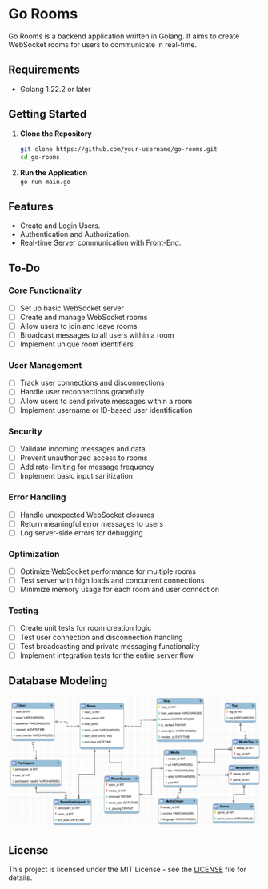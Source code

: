 # Go Rooms

Go Rooms is a backend application written in Golang. It aims to create WebSocket rooms for users to communicate in real-time.

## Requirements

- Golang 1.22.2 or later

## Getting Started

1. **Clone the Repository**  
   ```bash
   git clone https://github.com/your-username/go-rooms.git
   cd go-rooms
   ```
2. **Run the Application**  
   `go run main.go`

## Features

- Create and Login Users.
- Authentication and Authorization.
- Real-time Server communication with Front-End.

## To-Do

### Core Functionality

- [ ] Set up basic WebSocket server
- [ ] Create and manage WebSocket rooms
- [ ] Allow users to join and leave rooms
- [ ] Broadcast messages to all users within a room
- [ ] Implement unique room identifiers

### User Management

- [ ] Track user connections and disconnections
- [ ] Handle user reconnections gracefully
- [ ] Allow users to send private messages within a room
- [ ] Implement username or ID-based user identification

### Security

- [ ] Validate incoming messages and data
- [ ] Prevent unauthorized access to rooms
- [ ] Add rate-limiting for message frequency
- [ ] Implement basic input sanitization

### Error Handling

- [ ] Handle unexpected WebSocket closures
- [ ] Return meaningful error messages to users
- [ ] Log server-side errors for debugging

### Optimization

- [ ] Optimize WebSocket performance for multiple rooms
- [ ] Test server with high loads and concurrent connections
- [ ] Minimize memory usage for each room and user connection

### Testing

- [ ] Create unit tests for room creation logic
- [ ] Test user connection and disconnection handling
- [ ] Test broadcasting and private messaging functionality
- [ ] Implement integration tests for the entire server flow

## Database Modeling
![model](img/db_model_0_1.png)

## License

This project is licensed under the MIT License - see the [LICENSE](./LICENSE) file for details.